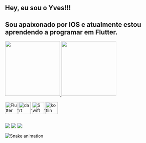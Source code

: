 ## Hey, eu sou o Yves!!!
## Sou apaixonado por IOS e atualmente estou aprendendo a programar em Flutter.

 <div>
  <a href="https://github.com/yves-oliveira">
  <img height="180em" src="https://github-readme-stats.vercel.app/api?username=yves-oliveira&show_icons=true&theme=vue-dark&include_all_commits=true&count_private=true"/>
  <img height="180em" src="https://github-readme-stats.vercel.app/api/top-langs/?username=yves-oliveira&layout=compact&langs_count=7&theme=vue-dark&langs_count=8&hide=CMake"/>
</div>
 
<div style="display: inline_block"><br>
  <img align="center" alt="Flutter" height="40" width="40" src="https://img.icons8.com/fluency/48/000000/flutter.png"/>
  <img align="center" alt="dart" height="40" width="40" src="https://img.icons8.com/color/480/000000/dart.png"/>
  <img align="center" alt="Swift" height="40" width="40" src="https://img.icons8.com/color/48/000000/swift.png"/>
  <img align="center" alt="kotlin" height="40" width="40" src="https://img.icons8.com/color/48/000000/kotlin.png"/>
 

</div>
  
  ##
 
<div> 
  <a href="https://instagram.com/yves.oliveira" target="_blank"><img src="https://img.shields.io/badge/-Instagram-%23E4405F?style=for-the-badge&logo=instagram&logoColor=white" target="_blank"></a>
  <a href = "mailto:yvesdeoliveiraribeiro@gmail.com"><img src="https://img.shields.io/badge/-Gmail-%23333?style=for-the-badge&logo=gmail&logoColor=white" target="_blank"></a>
  <a href="https://www.linkedin.com/in/yvesdeoliveira/" target="_blank"><img src="https://img.shields.io/badge/-LinkedIn-%230077B5?style=for-the-badge&logo=linkedin&logoColor=white" target="_blank"></a> 
 
  ![Snake animation](https://github.com/yves-oliveira/yves-oliveira/blob/output/github-contribution-grid-snake.svg)
 
</div>

